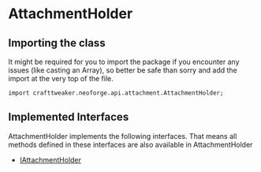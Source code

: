 # AttachmentHolder

## Importing the class

It might be required for you to import the package if you encounter any issues (like casting an Array), so better be safe than sorry and add the import at the very top of the file.
```zenscript
import crafttweaker.neoforge.api.attachment.AttachmentHolder;
```


## Implemented Interfaces
AttachmentHolder implements the following interfaces. That means all methods defined in these interfaces are also available in AttachmentHolder

- [IAttachmentHolder](/neoforge/api/attachment/IAttachmentHolder)


